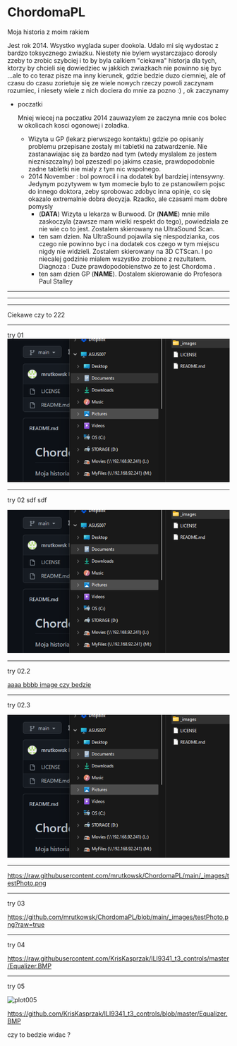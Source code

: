 # ChordomaPL
Moja historia z moim rakiem


Jest rok 2014. Wsystko wyglada super dookola. 
Udalo mi się wydostac z bardzo toksycznego zwiazku. Niestety nie bylem wystarczajaco dorosly zzeby to zrobic szybciej i to by byla calkiem "ciekawa" historja dla tych, ktorzy by chcieli się dowiedziec w jakkich zwiazkach nie powinno się byc ...ale to co teraz pisze ma inny kierunek, gdzie bedzie duzo ciemniej, ale of czasu do czasu zorietuje się ze wiele nowych rzeczy powoli zaczynam rozumiec, i niesety wiele z nich dociera do mnie za pozno :)  , ok  zaczynamy

- poczatki

   Mniej wiecej na poczatku 2014 zauwazylem ze zaczyna mnie cos bolec w okolicach kosci ogonowej i zoladka.
    - Wizyta u GP (lekarz pierwszego kontaktu) gdzie po opisaniy problemu przepisane zostaly mi tabletki na zatwardzenie. Nie zastanawiajac się za bardzo nad tym (wtedy myslalem ze jestem niezniszczalny) bol pzeszedl po jakims czasie, prawdopodobnie zadne tabletki nie mialy z tym nic wspolnego.    
    - 2014 November : bol powrocil i na dodatek byl bardziej intensywny. Jedynym pozytywem w tym momecie bylo to ze pstanowilem pojsc do innego doktora, zeby sprobowac zdobyc inna opinje, co się okazalo extremalnie dobra decyzja. Rzadko, ale czasami mam dobre pomysly
         - (__DATA__) Wizyta u lekarza w Burwood. Dr (__NAME__) mnie mile zaskoczyla (zawsze mam wielki respekt do tego), powiedziala ze nie wie co to jest. Zostalem skierowany na UltraSound Scan.
         - ten sam dzien. Na UltraSound pojawila się niespodzianka, cos czego nie powinno byc i na dodatek cos czego w tym miejscu nigdy nie widzieli. Zostalem skierowany na 3D CTScan. I po niecalej godzinie mialem wszystko zrobione z rezultatem. Diagnoza : Duze prawdopodobienstwo ze to jest Chordoma .
         - ten sam dzien GP (__NAME__). Dostalem skierowanie do Profesora Paul Stalley
         
         

-------
-------
-------         



Ciekawe czy to 222

----
try 01
![plot111](/_images/testPhoto.png)

-------
try 02 sdf sdf


![plot222nowytest sdf sdf ](https://github.com/mrutkowsk/ChordomaPL/blob/main/_images/testPhoto.png)

-------------
try 02.2

[aaaa bbbb image czy bedzie ](https://raw.githubusercontent.com/mrutkowsk/ChordomaPL/main/_images/testPhoto.png)



-------------
try 02.3

![aaaa bbbb image czy bedzie ](https://raw.githubusercontent.com/mrutkowsk/ChordomaPL/main/_images/testPhoto.png)



----
https://raw.githubusercontent.com/mrutkowsk/ChordomaPL/main/_images/testPhoto.png


-------
try 03

https://github.com/mrutkowsk/ChordomaPL/blob/main/_images/testPhoto.png?raw=true

-------
try 04


https://raw.githubusercontent.com/KrisKasprzak/ILI9341_t3_controls/master/Equalizer.BMP



----
try 05

![plot005](https://github.com/ChordomaPL/_images/testPhoto.png)

https://github.com/KrisKasprzak/ILI9341_t3_controls/blob/master/Equalizer.BMP

czy to bedzie widac ?

